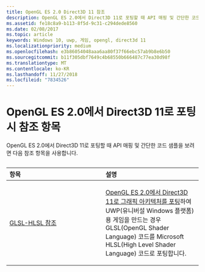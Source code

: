 ```yaml
---
title: OpenGL ES 2.0 Direct3D 11 참조
description: OpenGL ES 2.0에서 Direct3D 11로 포팅할 때 API 매핑 및 간단한 코드 샘플을 보려면 다음 참조 항목을 사용하세요.
ms.assetid: fe18c8a9-b113-8f5d-9c31-c294dede8560
ms.date: 02/08/2017
ms.topic: article
keywords: Windows 10, uwp, 게임, opengl, direct3d 11
ms.localizationpriority: medium
ms.openlocfilehash: e3b86054048aaa6aa80f37f66ebc57ab9b8e6b50
ms.sourcegitcommit: b11f305dbf7649c4b68550b666487c77ea30d98f
ms.translationtype: MT
ms.contentlocale: ko-KR
ms.lasthandoff: 11/27/2018
ms.locfileid: "7834526"
---
```

# <a name="opengl-es-20-to-direct3d-11-reference"></a>OpenGL ES 2.0에서 Direct3D 11로 포팅 시 참조 항목



OpenGL ES 2.0에서 Direct3D 11로 포팅할 때 API 매핑 및 간단한 코드 샘플을 보려면 다음 참조 항목을 사용합니다.
## 
<table>
<colgroup>
<col width="50%" />
<col width="50%" />
</colgroup>
<thead>
<tr class="header">
<th align="left">항목</th>
<th align="left">설명</th>
</tr>
</thead>
<tbody>
<tr class="odd">
<td align="left"><p><a href="glsl-to-hlsl-reference.md">GLSL-HLSL 참조</a></p></td>
<td align="left"><p><a href="port-from-opengl-es-2-0-to-directx-11-1.md">OpenGL ES 2.0에서 Direct3D 11로 그래픽 아키텍처를 포팅</a>하여 UWP(유니버설 Windows 플랫폼)용 게임을 만드는 경우 GLSL(OpenGL Shader Language) 코드를 Microsoft HLSL(High Level Shader Language) 코드로 포팅합니다.</p></td>
</tr>
</tbody>
</table>

 

 

 




